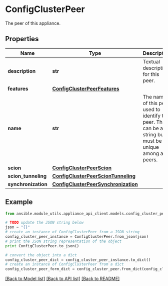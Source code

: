 # ConfigClusterPeer

The peer of this appliance.

## Properties
Name | Type | Description | Notes
------------ | ------------- | ------------- | -------------
**description** | **str** | Textual description for this peer. | [optional] 
**features** | [**ConfigClusterPeerFeatures**](ConfigClusterPeerFeatures.md) |  | [optional] 
**name** | **str** | The name of this peer used to identify the peer. This can be any string but must be unique among all peers. | [optional] 
**scion** | [**ConfigClusterPeerScion**](ConfigClusterPeerScion.md) |  | [optional] 
**scion_tunneling** | [**ConfigClusterPeerScionTunneling**](ConfigClusterPeerScionTunneling.md) |  | [optional] 
**synchronization** | [**ConfigClusterPeerSynchronization**](ConfigClusterPeerSynchronization.md) |  | [optional] 

## Example

```python
from ansible.module_utils.appliance_api_client.models.config_cluster_peer import ConfigClusterPeer

# TODO update the JSON string below
json = "{}"
# create an instance of ConfigClusterPeer from a JSON string
config_cluster_peer_instance = ConfigClusterPeer.from_json(json)
# print the JSON string representation of the object
print ConfigClusterPeer.to_json()

# convert the object into a dict
config_cluster_peer_dict = config_cluster_peer_instance.to_dict()
# create an instance of ConfigClusterPeer from a dict
config_cluster_peer_form_dict = config_cluster_peer.from_dict(config_cluster_peer_dict)
```
[[Back to Model list]](../README.md#documentation-for-models) [[Back to API list]](../README.md#documentation-for-api-endpoints) [[Back to README]](../README.md)



